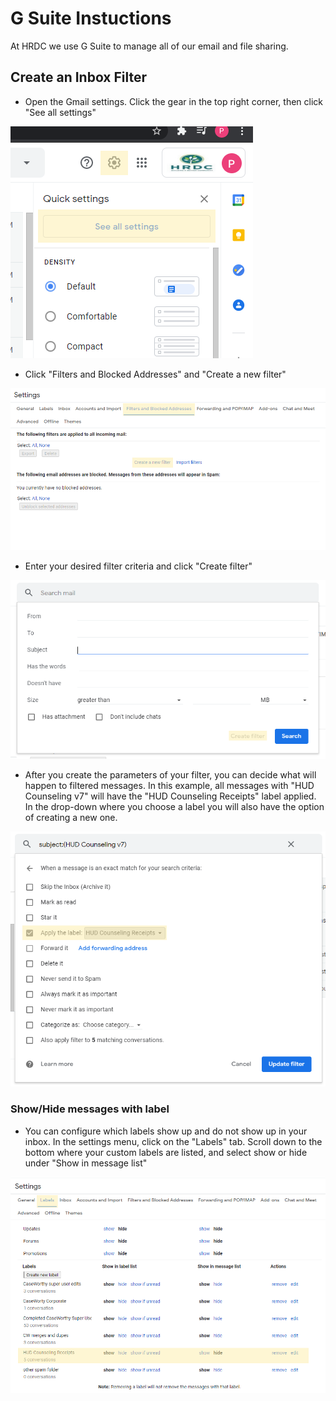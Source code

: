 # G Suite Instuctions

At HRDC we use G Suite to manage all of our email and file sharing.

## Create an Inbox Filter

- Open the Gmail settings. Click the gear in the top right corner, then click "See all settings"

![](../Images/gmailsettings.png)

- Click "Filters and Blocked Addresses" and "Create a new filter"

![](../Images/gmailfilters.png)

- Enter your desired filter criteria and click "Create filter"

![](../Images/createfilter.png)

- After you create the parameters of your filter, you can decide what will happen to filtered messages. In this example, all messages with "HUD Counseling v7" will have the "HUD Counseling Receipts" label applied. In the drop-down where you choose a label you will also have the option of creating a new one.

![](../Images/applylabeltofilter.png)

### Show/Hide messages with label

- You can configure which labels show up and do not show up in your inbox. In the settings menu, click on the "Labels" tab. Scroll down to the bottom where your custom labels are listed, and select show or hide under "Show in message list"

![](../Images/labelsettings.png)

